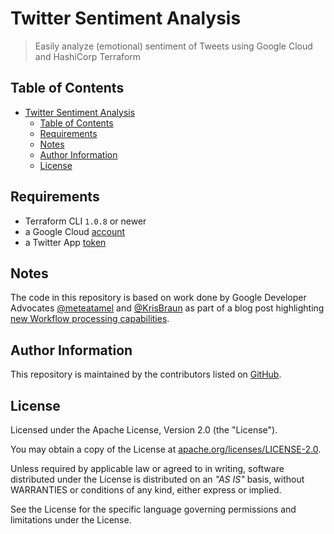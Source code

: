 # Twitter Sentiment Analysis

> Easily analyze (emotional) sentiment of Tweets using Google Cloud and HashiCorp Terraform

## Table of Contents

- [Twitter Sentiment Analysis](#twitter-sentiment-analysis)
  - [Table of Contents](#table-of-contents)
  - [Requirements](#requirements)
  - [Notes](#notes)
  - [Author Information](#author-information)
  - [License](#license)

## Requirements

* Terraform CLI `1.0.8` or newer
* a Google Cloud [account](https://cloud.google.com/gcp)
* a Twitter  App [token](https://developer.twitter.com/en/portal/projects-and-apps)
## Notes

The code in this repository is based on work done by Google Developer Advocates [@meteatamel](https://github.com/meteatamel) and [@KrisBraun](https://github.com/KrisBraun)
as part of a blog post highlighting [new Workflow processing capabilities](https://cloud.google.com/blog/topics/developers-practitioners/analyzing-twitter-sentiment-new-workflows-processing-capabilities).

## Author Information

This repository is maintained by the contributors listed on [GitHub](https://github.com/ksatirli/pagerduty-x-terraform/graphs/contributors).

## License

Licensed under the Apache License, Version 2.0 (the "License").

You may obtain a copy of the License at [apache.org/licenses/LICENSE-2.0](http://www.apache.org/licenses/LICENSE-2.0).

Unless required by applicable law or agreed to in writing, software distributed under the License is distributed on an _"AS IS"_ basis, without WARRANTIES or conditions of any kind, either express or implied.

See the License for the specific language governing permissions and limitations under the License.
